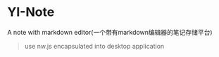 # YI-Note
A note with markdown editor(一个带有markdown编辑器的笔记存储平台)
>use nw.js encapsulated into desktop application
